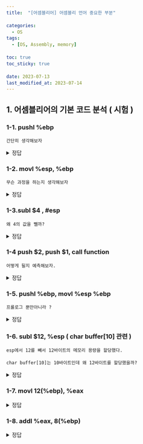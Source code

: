 ```yaml
---
title:  "[어셈블리어] 어셈블리 언어 중요한 부분"

categories:
  - OS
tags:
  - [OS, Assembly, memory] 

toc: true
toc_sticky: true

date: 2023-07-13
last_modified_at: 2023-07-14
---
```


<!-- post 폴더 이름 -> 연관성을 찾지못함 ( 이상하게 바꿔도 정상적으로 작동했기때문 ) -->


## 1. 어셈블리어의 기본 코드 분석 ( 시험 )

### 1-1. pushl %ebp
```
간단히 생각해보자
```





<details>
<summary> 정답 </summary>
<div markdown="1">

```
ebp의 값만큼 push(공간확장)한다.
이 때 최초의 ebp값(최초의 프레임 포인터)을 SFP(Saved Frame Pointer)라고 하며,
저장되기 전에 ret 부터 저장이 된다.
```
- 이미지
  ![ASSEM_basic_1](../../images/ASSEM_basic_1.png)  
</div>
</details>


### 1-2. movl %esp, %ebp
```
무슨 과정을 하는지 생각해보자
```

<details>
<summary> 정답 </summary>
<div markdown="1">

- ![ASSEM_basic_2](../../images/ASSEM_basic_2.png)  

</div>
</details>


### 1-3.subl $4 , #esp
```
왜 4의 값을 뺄까?
```


<details>
<summary> 정답 </summary>
<div markdown="1">

- ![ASSEM_basic_3](../../images/ASSEM_basic_3.png)  <br>
int c가 선언되어있고, 주소 값 아래로 가면 메모리의 용량이 학장된다.
</div>
</details>


### 1-4 push $2, push $1, call function
```
어떻게 될지 예측해보자.
```

<details>
<summary> 정답 </summary>
<div markdown="1">

- ![ASSEM_basic_4](../../images/ASSEM_basic_4.png)  

```
정수 2가 들어갈 공간, 정수 1이 들어갈만한 자리를 확보하고 function함수를 호출한다.
```
</div>
</details>


### 1-5. pushl %ebp, movl %esp %ebp
```
프롤로그 뿐만아니라 ?
```


<details>
<summary> 정답 </summary>
<div markdown="1">

- ![ASSEM_basic_5](../../images/ASSEM_basic_5.png)  
```
function(1, 2)에서도 프롤로그가 진행되었다는 것 !!
```
</div>
</details>



### 1-6. subl $12, %esp ( char buffer[10] 관련 )
```
esp에서 12를 빼서 12바이트의 메모리 용량을 할당했다.

char buffer[10]는 10바이트인데 왜 12바이트를 할당했을까?
```

<details>
<summary> 정답 </summary>
<div markdown="1">

- ![ASSEM_basic_6](../../images/ASSEM_basic_6.png)  
```
32비트에서 운용되고 있으니 char형 배열의 크기인 10바이트를 해주고 싶어도
기본 바이트가 4바이트씩 운용되고 있기 때문에
최소 크기인 12바이트의 메모리를 할당한 것
```
</div>
</details>



### 1-7. movl 12(%ebp), %eax


<details>
<summary> 정답 </summary>
<div markdown="1">

- ![ASSEM_basic_7](../../images/ASSEM_basic_7.png)  
```
ebp에서 12만큼 더한 주소값의 값을 eax 레지스터에 대입
(12만큼 더 했으니 스택상에서 아래로 가는게 아니라 위로 가는 것)
```
</div>
</details>


### 1-8. addl %eax, 8(%ebp)

<details>
<summary> 정답 </summary>
<div markdown="1">

- ![ASSEM_basic_8](../../images/ASSEM_basic_8.png)  
```
epb에서 eax레지스터에 있는 값을 ebp에서 8바이트만큼 더한 곳(정수 1 있는 곳)에 넣고 결과를 ebp에서 8바이트 있는 곳에 다시 대입한다
정수 1 -> 정수 3으로 바뀜
```
</div>
</details>